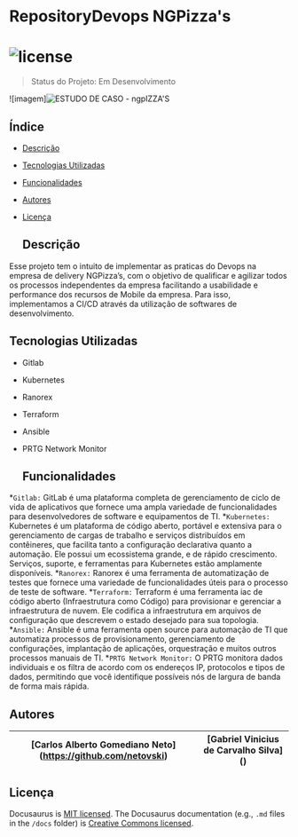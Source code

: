   # RepositoryDevops NGPizza's
  # ![license](https://img.shields.io/badge/licence-MIT-yellow)

> Status do Projeto: Em Desenvolvimento

![imagem]![ESTUDO DE CASO - ngpIZZA'S](https://user-images.githubusercontent.com/128197326/229000155-edd61709-bb34-4ff5-ab5a-287aac708e3c.png)

  ## Índice

* [Descrição](#Descrição)
* [Tecnologias Utilizadas](#Tecnologias-Utilizadas)
* [Funcionalidades](#Funcionalidades)
* [Autores](#Autores)
* [Licença](#Licença)

  ## Descrição

Esse projeto tem o intuito de implementar as praticas do Devops na empresa de delivery NGPizza’s, com o objetivo de qualificar e agilizar todos os processos independentes da empresa facilitando a usabilidade e performance dos recursos de Mobile da empresa. Para isso, implementamos a CI/CD através da utilização de softwares de desenvolvimento.

  ## Tecnologias Utilizadas

* Gitlab
* Kubernetes
* Ranorex
* Terraform
* Ansible
* PRTG Network Monitor

  ## Funcionalidades

*`Gitlab:` GitLab é uma plataforma completa de gerenciamento de ciclo de vida de aplicativos que fornece uma ampla variedade de funcionalidades para desenvolvedores de software e equipamentos de TI.
*`Kubernetes:` Kubernetes é um plataforma de código aberto, portável e extensiva para o gerenciamento de cargas de trabalho e serviços distribuídos em contêineres, que facilita tanto a configuração declarativa quanto a automação. Ele possui um ecossistema grande, e de rápido crescimento. Serviços, suporte, e ferramentas para Kubernetes estão amplamente disponíveis.
*`Ranorex:` Ranorex é uma ferramenta de automatização de testes que fornece uma variedade de funcionalidades úteis para o processo de teste de software.
*`Terraform:` Terraform é uma ferramenta iac de código aberto (Infraestrutura como Código) para provisionar e gerenciar a infraestrutura de nuvem. Ele codifica a infraestrutura em arquivos de configuração que descrevem o estado desejado para sua topologia.
*`Ansible:` Ansible é uma ferramenta open source para automação de TI que automatiza processos de provisionamento, gerenciamento de configurações, implantação de aplicações, orquestração e muitos outros processos manuais de TI.
*`PRTG Network Monitor:` O PRTG monitora dados individuais e os filtra de acordo com os endereços IP, protocolos e tipos de dados, permitindo que você identifique possíveis nós de largura de banda de forma mais rápida.


  ## Autores

  | [Carlos Alberto Gomediano Neto] (https://github.com/netovski) | [Gabriel Vinicius de Carvalho Silva] ()
  | :---: | :---: |
  
  ## Licença

Docusaurus is [MIT licensed](./LICENSE).
The Docusaurus documentation (e.g., `.md` files in the `/docs` folder) is [Creative Commons licensed](./LICENSE-docs).


